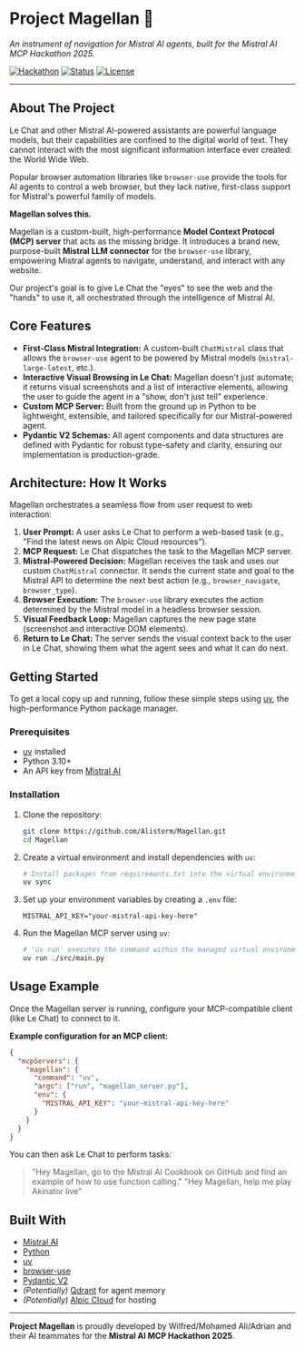 # Project Magellan 🧭

*An instrument of navigation for Mistral AI agents, built for the Mistral AI MCP Hackathon 2025.*

[![Hackathon](https://img.shields.io/badge/Mistral%20AI%20MCP%20Hackathon-2025-blue)](https://mistral.ai/)
[![Status](https://img.shields.io/badge/status-in%20development-yellow)](https://github.com/your-username/magellan)
[![License](https://img.shields.io/badge/license-MIT-green)](LICENSE)

---
## About The Project

Le Chat and other Mistral AI-powered assistants are powerful language models, but their capabilities are confined to the digital world of text. They cannot interact with the most significant information interface ever created: the World Wide Web.

Popular browser automation libraries like `browser-use` provide the tools for AI agents to control a web browser, but they lack native, first-class support for Mistral's powerful family of models.

**Magellan solves this.**

Magellan is a custom-built, high-performance **Model Context Protocol (MCP) server** that acts as the missing bridge. It introduces a brand new, purpose-built **Mistral LLM connector** for the `browser-use` library, empowering Mistral agents to navigate, understand, and interact with any website.

Our project's goal is to give Le Chat the "eyes" to see the web and the "hands" to use it, all orchestrated through the intelligence of Mistral AI.
## Core Features

*   **First-Class Mistral Integration:** A custom-built `ChatMistral` class that allows the `browser-use` agent to be powered by Mistral models (`mistral-large-latest`, etc.).
*   **Interactive Visual Browsing in Le Chat:** Magellan doesn't just automate; it returns visual screenshots and a list of interactive elements, allowing the user to guide the agent in a "show, don't just tell" experience.
*   **Custom MCP Server:** Built from the ground up in Python to be lightweight, extensible, and tailored specifically for our Mistral-powered agent.
*   **Pydantic V2 Schemas:** All agent components and data structures are defined with Pydantic for robust type-safety and clarity, ensuring our implementation is production-grade.

## Architecture: How It Works

Magellan orchestrates a seamless flow from user request to web interaction:

1.  **User Prompt:** A user asks Le Chat to perform a web-based task (e.g., "Find the latest news on Alpic Cloud resources").
2.  **MCP Request:** Le Chat dispatches the task to the Magellan MCP server.
3.  **Mistral-Powered Decision:** Magellan receives the task and uses our custom `ChatMistral` connector. It sends the current state and goal to the Mistral API to determine the next best action (e.g., `browser_navigate`, `browser_type`).
4.  **Browser Execution:** The `browser-use` library executes the action determined by the Mistral model in a headless browser session.
5.  **Visual Feedback Loop:** Magellan captures the new page state (screenshot and interactive DOM elements).
6.  **Return to Le Chat:** The server sends the visual context back to the user in Le Chat, showing them what the agent sees and what it can do next.

## Getting Started

To get a local copy up and running, follow these simple steps using [uv](https://github.com/astral-sh/uv), the high-performance Python package manager.

### Prerequisites

*   [uv](https://github.com/astral-sh/uv) installed
*   Python 3.10+
*   An API key from [Mistral AI](https://mistral.ai/)

### Installation

1.  Clone the repository:
    ```sh
    git clone https://github.com/Alistorm/Magellan.git
    cd Magellan
    ```
2.  Create a virtual environment and install dependencies with `uv`:
    ```sh    
    # Install packages from requirements.txt into the virtual environment
    uv sync
    ```
3.  Set up your environment variables by creating a `.env` file:
    ```.env
    MISTRAL_API_KEY="your-mistral-api-key-here"
    ```
4.  Run the Magellan MCP server using `uv`:
    ```sh
    # 'uv run' executes the command within the managed virtual environment
    uv run ./src/main.py
    ```

## Usage Example

Once the Magellan server is running, configure your MCP-compatible client (like Le Chat) to connect to it.

**Example configuration for an MCP client:**
```json
{
  "mcpServers": {
    "magellan": {
      "command": "uv",
      "args": ["run", "magellan_server.py"],
      "env": {
        "MISTRAL_API_KEY": "your-mistral-api-key-here"
      }
    }
  }
}
```

You can then ask Le Chat to perform tasks:
> "Hey Magellan, go to the Mistral AI Cookbook on GitHub and find an example of how to use function calling."
>  "Hey Magellan, help me play Akinator live"

## Built With

*   [Mistral AI](https://mistral.ai/)
*   [Python](https://www.python.org/)
*   [uv](https://github.com/astral-sh/uv)
*   [browser-use](https://browser-use.com/)
*   [Pydantic V2](https://docs.pydantic.dev/latest/)
*   *(Potentially)* [Qdrant](https://qdrant.tech/) for agent memory
*   *(Potentially)* [Alpic Cloud](https://alpic.cloud/) for hosting

---
**Project Magellan** is proudly developed by Wilfred/Mohamed Ali/Adrian and their AI teammates for the **Mistral AI MCP Hackathon 2025**.
